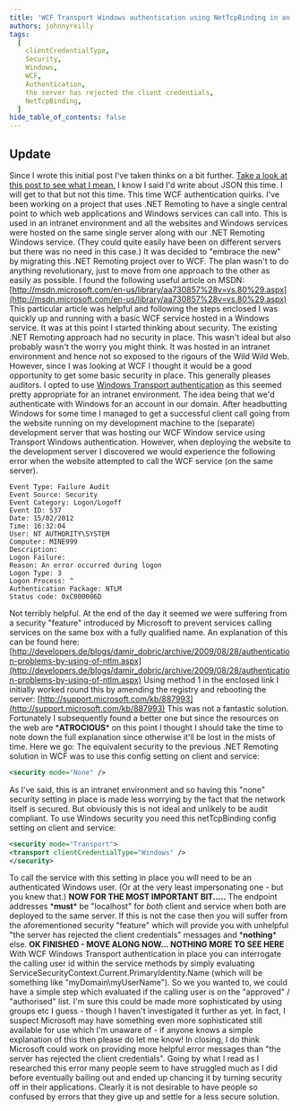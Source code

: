 ```yaml
---
title: 'WCF Transport Windows authentication using NetTcpBinding in an Intranet environment'
authors: johnnyreilly
tags:
  [
    clientCredentialType,
    Security,
    Windows,
    WCF,
    Authentication,
    the server has rejected the client credentials,
    NetTcpBinding,
  ]
hide_table_of_contents: false
---
```


## Update

Since I wrote this initial post I've taken thinks on a bit further. [Take a look at this post to see what I mean.](../2012-03-22-wcf-moving-from-config-to-code-simple/index.md) I know I said I'd write about JSON this time. I will get to that but not this time. This time WCF authentication quirks. I've been working on a project that uses .NET Remoting to have a single central point to which web applications and Windows services can call into. This is used in an intranet environment and all the websites and Windows services were hosted on the same single server along with our .NET Remoting Windows service. (They could quite easily have been on different servers but there was no need in this case.) It was decided to "embrace the new" by migrating this .NET Remoting project over to WCF. The plan wasn't to do anything revolutionary, just to move from one approach to the other as easily as possible. I found the following useful article on MSDN: [http://msdn.microsoft.com/en-us/library/aa730857%28v=vs.80%29.aspx](http://msdn.microsoft.com/en-us/library/aa730857%28v=vs.80%29.aspx) This particular article was helpful and following the steps enclosed I was quickly up and running with a basic WCF service hosted in a Windows service. It was at this point I started thinking about security. The existing .NET Remoting approach had no security in place. This wasn't ideal but also probably wasn't the worry you might think. It was hosted in an intranet environment and hence not so exposed to the rigours of the Wild Wild Web. However, since I was looking at WCF I thought it would be a good opportunity to get some basic security in place. This generally pleases auditors. I opted to use [Windows Transport authentication](http://msdn.microsoft.com/en-us/library/ms733089.aspx) as this seemed pretty appropriate for an intranet environment. The idea being that we'd authenticate with Windows for an account in our domain. After headbutting Windows for some time I managed to get a successful client call going from the website running on my development machine to the (separate) development server that was hosting our WCF Window service using Transport Windows authentication. However, when deploying the website to the development server I discovered we would experience the following error when the website attempted to call the WCF service (on the same server).

```
Event Type: Failure Audit
Event Source: Security
Event Category: Logon/Logoff
Event ID: 537
Date: 15/02/2012
Time: 16:32:04
User: NT AUTHORITY\SYSTEM
Computer: MINE999
Description:
Logon Failure:
Reason: An error occurred during logon
Logon Type: 3
Logon Process: ^
Authentication Package: NTLM
Status code: 0xC000006D
```

Not terribly helpful. At the end of the day it seemed we were suffering from a security "feature" introduced by Microsoft to prevent services calling services on the same box with a fully qualified name. An explanation of this can be found here: [http://developers.de/blogs/damir_dobric/archive/2009/08/28/authentication-problems-by-using-of-ntlm.aspx](http://developers.de/blogs/damir_dobric/archive/2009/08/28/authentication-problems-by-using-of-ntlm.aspx) Using method 1 in the enclosed link I initially worked round this by amending the registry and rebooting the server: [http://support.microsoft.com/kb/887993](http://support.microsoft.com/kb/887993) This was not a fantastic solution. Fortunately I subsequently found a better one but since the resources on the web are \***ATROCIOUS**\* on this point I thought I should take the time to note down the full explanation since otherwise it'll be lost in the mists of time. Here we go: The equivalent security to the previous .NET Remoting solution in WCF was to use this config setting on client and service:

```xml
<security mode="None" />
```

As I've said, this is an intranet environment and so having this "none" security setting in place is made less worrying by the fact that the network itself is secured. But obviously this is not ideal and unlikely to be audit compliant. To use Windows security you need this netTcpBinding config setting on client and service:

```xml
<security mode="Transport">
<transport clientCredentialType="Windows" />
</security>
```

To call the service with this setting in place you will need to be an authenticated Windows user. (Or at the very least impersonating one - but you knew that.) **NOW FOR THE MOST IMPORTANT BIT.....** The endpoint addresses \***must**\* be "localhost" for _both_ client and service when both are deployed to the same server. If this is not the case then you will suffer from the aforementioned security "feature" which will provide you with unhelpful "the server has rejected the client credentials" messages and \***nothing**\* else. **OK FINISHED - MOVE ALONG NOW... NOTHING MORE TO SEE HERE** With WCF Windows Transport authentication in place you can interrogate the calling user id within the service methods by simply evaluating ServiceSecurityContext.Current.PrimaryIdentity.Name (which will be something like "myDomain\myUserName"). So we you wanted to, we could have a simple step which evaluated if the calling user is on the "approved" / "authorised" list. I'm sure this could be made more sophisticated by using groups etc I guess - though I haven't investigated it further as yet. In fact, I suspect Microsoft may have something even more sophisticated still available for use which I'm unaware of - if anyone knows a simple explanation of this then please do let me know! In closing, I do think Microsoft could work on providing more helpful error messages than "the server has rejected the client credentials". Going by what I read as I researched this error many people seem to have struggled much as I did before eventually bailing out and ended up chancing it by turning security off in their applications. Clearly it is not desirable to have people so confused by errors that they give up and settle for a less secure solution.

